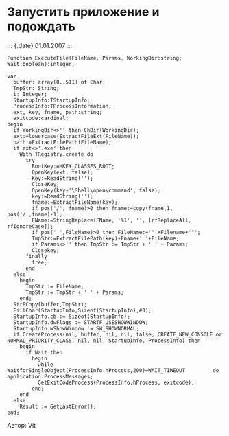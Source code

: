 Запустить приложение и подождать
================================

::: {.date}
01.01.2007
:::

    Function ExecuteFile(FileName, Params, WorkingDir:string; Wait:boolean):integer;

    var
      buffer: array[0..511] of Char;
      TmpStr: String;
      i: Integer;
      StartupInfo:TStartupInfo;
      ProcessInfo:TProcessInformation;
      ext, key, fname, path:string;
      exitcode:cardinal;
    begin
      if WorkingDir<>'' then ChDir(WorkingDir);
      ext:=lowercase(ExtractFileExt(FileName));
      path:=ExtractFilePath(FileName);
      if ext<>'.exe' then
        With TRegistry.create do
          try
            RootKey:=HKEY_CLASSES_ROOT;
            OpenKey(ext, false);
            Key:=ReadString('');
            CloseKey;
            OpenKey(key+'\Shell\open\command', false);
            key:=ReadString('');
            fname:=ExtractFileName(key);
            if pos('/', fname)>0 then fname:=copy(fname,1, pos('/',fname)-1);
            FName:=StringReplace(FName, '%1', '', [rfReplaceAll, rfIgnoreCase]);
            if pos(' ',FileName)>0 then FileName:='"'+Filename+'"';
            TmpStr:=ExtractFilePath(key)+Fname+' '+FileName;
            if Params<>'' then TmpStr := TmpStr + ' ' + Params;
            Closekey;
          finally
            free;
          end
      else
        begin
          TmpStr := FileName;
          TmpStr := TmpStr + ' ' + Params;
        end;
      StrPCopy(buffer,TmpStr);
      FillChar(StartupInfo,Sizeof(StartupInfo),#0);
      StartupInfo.cb := Sizeof(StartupInfo);
      StartupInfo.dwFlags := STARTF_USESHOWWINDOW;
      StartupInfo.wShowWindow := SW_SHOWNORMAL;
      if CreateProcess(nil, buffer, nil, nil, false, CREATE_NEW_CONSOLE or NORMAL_PRIORITY_CLASS, nil, nil, StartupInfo, ProcessInfo) then
        begin
          if Wait then
            begin
              while WaitforSingleObject(ProcessInfo.hProcess,200)=WAIT_TIMEOUT         do application.ProcessMessages;
              GetExitCodeProcess(ProcessInfo.hProcess, exitcode);
            end;
        end
      else
        Result := GetLastError();
    end;

Автор: Vit
